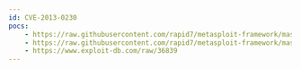 ```yaml
---
id: CVE-2013-0230
pocs:
    - https://raw.githubusercontent.com/rapid7/metasploit-framework/master/modules/auxiliary/scanner/upnp/ssdp_msearch.rb
    - https://raw.githubusercontent.com/rapid7/metasploit-framework/master/modules/exploits/linux/upnp/miniupnpd_soap_bof.rb
    - https://www.exploit-db.com/raw/36839
---
```

